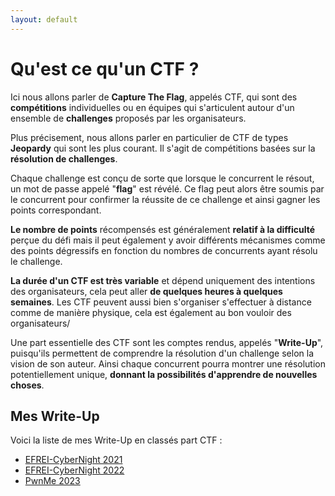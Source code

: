 ```yaml
---
layout: default
---
```



# Qu'est ce qu'un CTF ?

Ici nous allons parler de **Capture The Flag**, appelés CTF, qui sont des **compétitions** individuelles ou en équipes qui s'articulent autour d'un ensemble de **challenges** proposés par les organisateurs.

Plus précisement, nous allons parler en particulier de CTF de types **Jeopardy** qui sont les plus courant. Il s'agit de compétitions basées sur la **résolution de challenges**.

Chaque challenge est conçu de sorte que lorsque le concurrent le résout, un mot de passe appelé "**flag**" est révélé. Ce flag peut alors être soumis par le concurrent pour confirmer la réussite de ce challenge et ainsi gagner les points correspondant.

**Le nombre de points** récompensés est généralement **relatif à la difficulté** perçue du défi mais il peut également y avoir différents mécanismes comme des points dégressifs en fonction du nombres de concurrents ayant résolu le challenge.

**La durée d'un CTF est très variable** et dépend uniquement des intentions des organisateurs, cela peut aller **de quelques heures à quelques semaines**. Les CTF peuvent aussi bien s'organiser s'effectuer à distance comme de manière physique, cela est également au bon vouloir des organisateurs/

Une part essentielle des CTF sont les comptes rendus, appelés "**Write-Up**", puisqu'ils permettent de comprendre la résolution d'un challenge selon la vision de son auteur. Ainsi chaque concurrent pourra montrer une résolution potentiellement unique, **donnant la possibilités d'apprendre de nouvelles choses**.

## Mes Write-Up

Voici la liste de mes Write-Up en classés part CTF :

* [EFREI-CyberNight 2021](/writeups/CYBN_2021)
* [EFREI-CyberNight 2022](/writeups/CYBN_2022)
* [PwnMe 2023](./writeups/PWNME_2023/)

